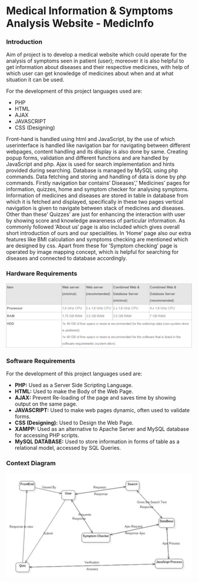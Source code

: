 # Medical Information & Symptoms Analysis Website - MedicInfo

### Introduction

Aim of project is to develop a medical website which could operate for the
analysis of symptoms seen in patient (user); moreover it is also helpful to get
information about diseases and their respective medicines, with help of which
user can get knowledge of medicines about when and at what situation it can be
used.

For the development of this project languages used are:

* PHP
* HTML
* AJAX
* JAVASCRIPT
* CSS (Designing)

Front-hand is handled using html and JavaScript, by the use of which userinterface is handled like navigation bar for navigating between different
webpages, content handling and its display is also done by same. Creating popup forms, validation and different functions and are handled by JavaScript and
php. Ajax is used for search implementation and hints provided during
searching. Database is managed by MySQL using php commands. Data fetching
and storing and handling of data is done by php commands. Firstly navigation bar contains’ Diseases’,’ Medicines’ pages for information,
quizzes, home and symptom checker for analysing symptoms. Information of
medicines and diseases are stored in table in database from which it is fetched
and displayed, specifically in these two pages vertical navigation is given to
navigate between stack of medicines and diseases. Other than these’ Quizzes’
are just for enhancing the interaction with user by showing score and knowledge
awareness of particular information. As commonly followed ‘About us‘ page is
also included which gives overall short introduction of ours and our specialities.
In ‘Home’ page also our extra features like BMI calculation and symptoms
checking are mentioned which are designed by css. Apart from these for
‘Symptom checking’ page is operated by image mapping concept, which is
helpful for searching for diseases and connected to database accordingly.


### Hardware Requirements

![HW Requirements](hardware.png)

### Software Requirements

For the development of this project languages used are:

* **PHP:** Used as a Server Side Scripting Language.
* **HTML:** Used to make the Body of the Web Page.
* **AJAX:** Prevent Re-loading of the page and saves time by showing
output on the same page.
* **JAVASCRIPT:** Used to make web pages dynamic, often used to
validate forms.
* **CSS (Designing):** Used to Design the Web Page.
* **XAMPP:** Used as an alternative to Apache Server and MySQL
database for accessing PHP scripts.
* **MySQL DATABASE:** Used to store information in forms of table as a
relational model, accessed by SQL Queries.

### Context Diagram

![context diagram](context.png)


